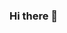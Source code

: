 ### Hi there 👋

<!--
**ACaragiulo/ACaragiulo** is a ✨ _special_ ✨ repository because its `README.md` (this file) appears on your GitHub profile.

Here are some ideas to get you started:

- 🔭 I’m currently working on canine genetics and genomics, specifically breed ancestry.
- 🌱 I’m currently learning SQL, python, R, and data visualization.
- 👯 I’m looking to collaborate on ...
- 🤔 I’m looking for help with ...
- 💬 Ask me about ...
- 📫 How to reach me: acaragiulo@gmail.com
- 😄 Pronouns: he / him
- ⚡ Fun fact: ...
-->
